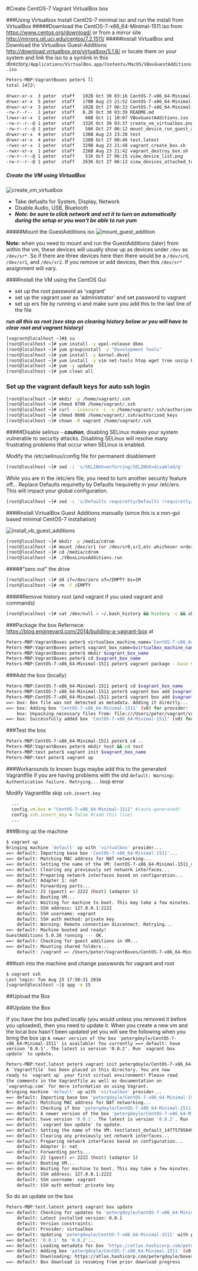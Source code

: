 
#Create CentOS-7 Vagrant VirtualBox box

###Using Virtualbox Install CentOS-7 minimal iso and run the install from VirtualBox
#####Download the CentOS-7-x86_64-Minimal-1511.iso from https://www.centos.org/download/ or from a mirror site http://mirrors.oit.uci.edu/centos/7.2.1511/ 
#####Install VirtualBox and Download the Virtualbox Guest-Additions http://download.virtualbox.org/virtualbox/5.1.8/ 
or locate them on your system and link the iso to a symlink in this directory```/Applications/VirtualBox.app/Contents/MacOS/VBoxGuestAdditions.iso```


```bash
Peters-MBP:VagrantBoxes peter$ ll
total 1472\

drwxr-xr-x  3 peter  staff   102B Oct 30 03:16 CentOS-7-x86_64-Minimal-1511
drwxr-xr-x  5 peter  staff   170B Aug 23 21:52 CentOS-7-x86_64-Minimal-1511.1
drwxr-xr-x  3 peter  staff   102B Oct 27 06:33 CentOS-7-x86_64-Minimal-1511.2
-rw-r--r--  1 peter  staff   8.2K Oct 30 03:39 README.md
lrwxr-xr-x  1 peter  staff    66B Oct 11 10:07 VBoxGuestAdditions.iso -> /Applications/VirtualBox.app/Contents/MacOS/VBoxGuestAdditions.iso
-rw-r--r--@ 1 peter  staff   332K Oct 30 03:37 create_vm_virtualbox.png
-rw-r--r--@ 1 peter  staff    56K Oct 27 06:12 mount_device_run_guest_additions.png
drwxr-xr-x  4 peter  staff   136B Aug 23 23:28 test
drwxr-xr-x  4 peter  staff   136B Oct 27 08:46 test.latest
-rwxr-xr-x  1 peter  staff   329B Aug 23 21:48 vagrant_create_box.sh
-rwxr-xr-x  1 peter  staff   226B Aug 23 21:42 vagrant_destroy_box.sh
-rw-r--r--@ 1 peter  staff    51K Oct 27 06:15 view_device_list.png
-rw-r--r--@ 1 peter  staff   263K Oct 27 06:13 view_devices_attached_to_vm.png
```

##### Create the VM using VirtualBox
![create_vm_virtualbox](create_vm_virtualbox.png)
- Take defualts for System, Display, Network
- Disable Audio, USB, Bluetooth
- ***Note: be sure to click network and set it to turn on automatically during the setup or you won't be able to run yum***

#####Mount the GuestAdditions iso
![mount_guest_addition](mount_guest_additions.png)

**Note:** when you need to mount and run the GuestAdditions (later) from within the vm, these devices will usually show up as devices under ```/dev``` as ```/dev/sr*```. So if there are three devices here then there would be a ```/dev/sr0```, ```/dev/sr1```, and ```/dev/sr2```. If you remove or add devices, then this ```/dev/sr*``` assignment will vary. 


####Install the VM using the CentOS Gui 
- set up the root password as 'vagrant'
- set up the vagrant user as 'administrator' and set password to vagrant
- set up ers file by running vi and make sure you add this to the last line of the file

***run all this as root (see step on clearing history below or you will have to clear root and vagrant history)***


```bash
[vagrant@localhost ~]#$ su - 
[root@localhost ~]# yum install -y epel-release dkms
[root@localhost ~]# yum groupinstall -y "Development Tools"
[root@localhost ~]# yum install -y kernel-devel
[root@localhost ~]# yum install -y vim net-tools htop wget tree unzip bash-completion telnet apg #plus any others
[root@localhost ~]# yum -y update
[root@localhost ~]# yum clean all
```

### Set up the vagrant default keys for auto ssh login
```bash
[root@localhost ~]# mkdir -p /home/vagrant/.ssh
[root@localhost ~]# chmod 0700 /home/vagrant/.ssh
[root@localhost ~]# curl --insecure -L -o /home/vagrant/.ssh/authorized_keys https://raw.github.com/mitchellh/vagrant/master/keys/vagrant.pub
[root@localhost ~]# chmod 0600 /home/vagrant/.ssh/authorized_keys
[root@localhost ~]# chown -R vagrant /home/vagrant/.ssh
```

#####Disable selinux - ***caution***, disabling SELinux makes your system vulnerable to security attacks. Disabling SELinux will resolve many frustrating problems that occur when SELinux is enabled.

Modify the /etc/selinux/config file for permanent disablement
```bash
[root@localhost ~]# sed -i 's/SELINUX=enforcing/SELINUX=disabled/g'
```
While you are in the /etc/ers file, you need to turn another security feature off...
Replace Defaults requiretty by Defaults !requiretty in your /etc/ers. This will impact your global  configuration.
```bash
[root@localhost ~]# sed -i 's/Defaults requiretty/Defaults !requiretty/g'
```

####Install VirtualBox Guest Additions manually (since this is a non-gui based minimal CentOS-7 installation)

![install_vb_guest_additions](install_vb_guest_additions.png)
```bash
[root@localhost ~]# mkdir -p /media/cdrom
[root@localhost ~]# mount /dev/sr1 (or /dev/sr0,sr2,etc whichever order the devices were listed where the iso was mounted on the host) /media/cdrom
[root@localhost ~]# cd /media/cdrom
[root@localhost ~]# ./VBoxLinuxAdditions.run
```

 #####“zero out” the drive
```bash
[root@localhost ~]# dd if=/dev/zero of=/EMPTY bs=1M
[root@localhost ~]# rm -f /EMPTY
```

#####Remove history root (and vagrant if you used vagrant and  commands)
```bash
[root@localhost ~]# cat /dev/null > ~/.bash_history && history -c && shutdown -h now
```

###Package the box
Refernece: https://blog.engineyard.com/2014/building-a-vagrant-box at
```bash
Peters-MBP:VagrantBoxes peter$ virtualbox_machine_name='CentOS-7-x86_64-Minimal-1511'
Peters-MBP:VagrantBoxes peter$ vagrant_box_name=$virtualbox_machine_name
Peters-MBP:VagrantBoxes peter$ mkdir $vagrant_box_name
Peters-MBP:VagrantBoxes peter$ cd $vagrant_box_name
Peters-MBP:CentOS-7-x86_64-Minimal-1511 peter$ vagrant package --base $virtualbox_machine_name
```
###Add the box (locally)
```bash
Peters-MBP:CentOS-7-x86_64-Minimal-1511 peter$ cd $vagrant_box_name
Peters-MBP:CentOS-7-x86_64-Minimal-1511 peter$ vagrant box add $vagrant_box_name package.box
Peters-MBP:CentOS-7-x86_64-Minimal-1511 peter$ vagrant box add $vagrant_box_name package.box
==> box: Box file was not detected as metadata. Adding it directly...
==> box: Adding box 'CentOS-7-x86_64-Minimal-1511' (v0) for provider: 
    box: Unpacking necessary files from: file:///Users/peter/vagrant/vagrant-recipes/VagrantBoxes/CentOS-7-x86_64-Minimal-1511/package.box
==> box: Successfully added box 'CentOS-7-x86_64-Minimal-1511' (v0) for 'virtualbox'!
```

###Test the box
```bash
Peters-MBP:CentOS-7-x86_64-Minimal-1511 peter$ cd ..
Peters-MBP:VagrantBoxes peter$ mkdir test && cd test
Peters-MBP:test peter$ vagrant init $vagrant_box_name
Peters-MBP:test peter$ vagrant up
```

###Workarounds to known bugs
maybe add this to the generated Vagrantfile if you are having problems with the old ```default: Warning: Authentication failure. Retrying...``` loop error

Modify Vagrantfile skip ```ssh.insert.key```
```ruby
  ...
  config.vm.box = "CentOS-7-x86_64-Minimal-1511" #(auto-generated)
  config.ssh.insert_key = false #(add this line)
  ...
```

###Bring up the machine
```bash
$ vagrant up
Bringing machine 'default' up with 'virtualbox' provider...
==> default: Importing base box 'CentOS-7-x86_64-Minimal-1511'...
==> default: Matching MAC address for NAT networking...
==> default: Setting the name of the VM: CentOS-7-x86_64-Minimal-1511_default_1472010828962_70844
==> default: Clearing any previously set network interfaces...
==> default: Preparing network interfaces based on configuration...
    default: Adapter 1: nat
==> default: Forwarding ports...
    default: 22 (guest) => 2222 (host) (adapter 1)
==> default: Booting VM...
==> default: Waiting for machine to boot. This may take a few minutes...
    default: SSH address: 127.0.0.1:2222
    default: SSH username: vagrant
    default: SSH auth method: private key
    default: Warning: Remote connection disconnect. Retrying...
==> default: Machine booted and ready!
GuestAdditions 5.0.26 running --- OK.
==> default: Checking for guest additions in VM...
==> default: Mounting shared folders...
    default: /vagrant => /Users/peter/VagrantBoxes/CentOS-7-x86_64-Minimal-1511
```
###ssh into the machine and change passwords for vagrant and root
```bash
$ vagrant ssh
Last login: Tue Aug 23 17:50:31 2016
[vagrant@localhost ~]$ apg -m 15
```

##Upload the Box

##Update the Box

If you have the box pulled locally (you would unless you removed it before you uploaded), then you need to update it. When you create a new vm and the local box hasn't been updated yet you will see the following when you bring the box up ```A newer version of the box 'petergdoyle/CentOS-7-x86_64-Minimal-1511' is available! You currently
==> default: have version '0.0.1'. The latest is version '0.0.2'. Run `vagrant box update` to update.```

```bash
Peters-MBP:test.latest peter$ vagrant init petergdoyle/CentOS-7-x86_64-Minimal-1511; vagrant up --provider virtualbox
A `Vagrantfile` has been placed in this directory. You are now
ready to `vagrant up` your first virtual environment! Please read
the comments in the Vagrantfile as well as documentation on
`vagrantup.com` for more information on using Vagrant.
Bringing machine 'default' up with 'virtualbox' provider...
==> default: Importing base box 'petergdoyle/CentOS-7-x86_64-Minimal-1511'...
==> default: Matching MAC address for NAT networking...
==> default: Checking if box 'petergdoyle/CentOS-7-x86_64-Minimal-1511' is up to date...
==> default: A newer version of the box 'petergdoyle/CentOS-7-x86_64-Minimal-1511' is available! You currently
==> default: have version '0.0.1'. The latest is version '0.0.2'. Run
==> default: `vagrant box update` to update.
==> default: Setting the name of the VM: testlatest_default_1477579584986_67383
==> default: Clearing any previously set network interfaces...
==> default: Preparing network interfaces based on configuration...
    default: Adapter 1: nat
==> default: Forwarding ports...
    default: 22 (guest) => 2222 (host) (adapter 1)
==> default: Booting VM...
==> default: Waiting for machine to boot. This may take a few minutes...
    default: SSH address: 127.0.0.1:2222
    default: SSH username: vagrant
    default: SSH auth method: private key
```

So do an update on the box
```bash
Peters-MBP:test.latest peter$ vagrant box update
==> default: Checking for updates to 'petergdoyle/CentOS-7-x86_64-Minimal-1511'
    default: Latest installed version: 0.0.1
    default: Version constraints: 
    default: Provider: virtualbox
==> default: Updating 'petergdoyle/CentOS-7-x86_64-Minimal-1511' with provider 'virtualbox' from version
==> default: '0.0.1' to '0.0.2'...
==> default: Loading metadata for box 'https://atlas.hashicorp.com/petergdoyle/CentOS-7-x86_64-Minimal-1511?access_token=fYyD3dDKBJTFuw.atlasv1.dkuebkpL0uQtvft9tFLbKxakMz0Mj5thh2A9fNhmvOTheJNtbb2Vnb1H2NRonIhPAAo'
==> default: Adding box 'petergdoyle/CentOS-7-x86_64-Minimal-1511' (v0.0.2) for provider: virtualbox
    default: Downloading: https://atlas.hashicorp.com/petergdoyle/boxes/CentOS-7-x86_64-Minimal-1511/versions/0.0.2/providers/virtualbox.box
==> default: Box download is resuming from prior download progress
 
```


